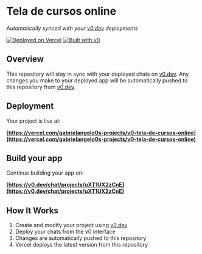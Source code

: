 # Tela de cursos online

*Automatically synced with your [v0.dev](https://v0.dev) deployments*

[![Deployed on Vercel](https://img.shields.io/badge/Deployed%20on-Vercel-black?style=for-the-badge&logo=vercel)](https://vercel.com/gabrielangelo0s-projects/v0-tela-de-cursos-online)
[![Built with v0](https://img.shields.io/badge/Built%20with-v0.dev-black?style=for-the-badge)](https://v0.dev/chat/projects/uXT1UX2zCnE)

## Overview

This repository will stay in sync with your deployed chats on [v0.dev](https://v0.dev).
Any changes you make to your deployed app will be automatically pushed to this repository from [v0.dev](https://v0.dev).

## Deployment

Your project is live at:

**[https://vercel.com/gabrielangelo0s-projects/v0-tela-de-cursos-online](https://vercel.com/gabrielangelo0s-projects/v0-tela-de-cursos-online)**

## Build your app

Continue building your app on:

**[https://v0.dev/chat/projects/uXT1UX2zCnE](https://v0.dev/chat/projects/uXT1UX2zCnE)**

## How It Works

1. Create and modify your project using [v0.dev](https://v0.dev)
2. Deploy your chats from the v0 interface
3. Changes are automatically pushed to this repository
4. Vercel deploys the latest version from this repository